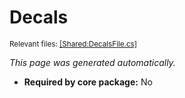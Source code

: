 # Decals
<sup>Relevant files: [[Shared:DecalsFile.cs]](https://github.com/Regalis11/Barotrauma/blob/master/Barotrauma/BarotraumaShared/SharedSource/ContentManagement/ContentFile/DecalsFile.cs)</sup>

*This page was generated automatically.*

- **Required by core package:** No



